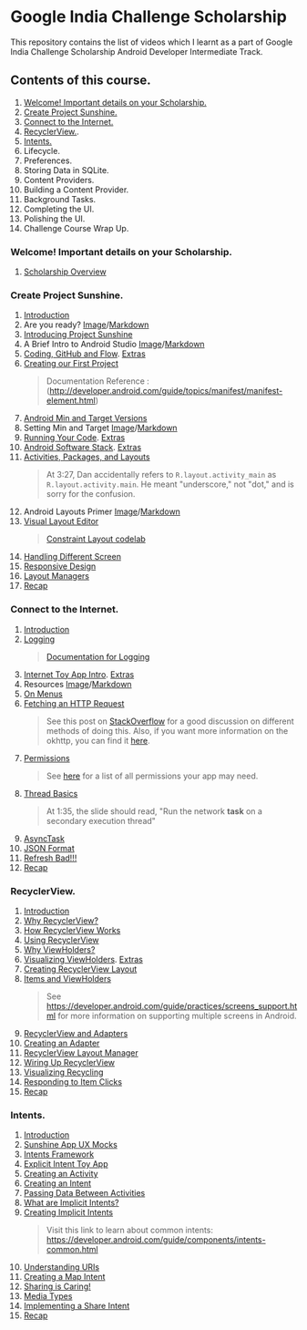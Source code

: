 # Google India Challenge Scholarship
This repository contains the list of videos which I learnt as a part of Google India Challenge Scholarship Android Developer Intermediate Track.
## Contents of this course.
  1. [Welcome! Important details on your Scholarship.](#welcome-important-details-on-your-scholarship)
  2. [Create Project Sunshine.](#create-project-sunshine)
  3. [Connect to the Internet.](#connect-to-the-internet) 
  4. [RecyclerView.](#recyclerview).
  5. [Intents.](#intents)
  6. Lifecycle.
  7. Preferences.
  8. Storing Data in SQLite.
  9. Content Providers.
  10. Building a Content Provider.
  11. Background Tasks.
  12. Completing the UI.
  13. Polishing the UI.
  14. Challenge Course Wrap Up.
    
### Welcome! Important details on your Scholarship.
  1. [Scholarship Overview](https://www.youtube.com/watch?time_continue=1&v=dyl46-Cgeeg)
  
  
  
### Create Project Sunshine.
  1. [Introduction](https://www.youtube.com/watch?time_continue=5&v=junCRL5Jm2w)
  2. Are you ready? [Image](https://github.com/Jeetu95/Google-India-Challenge-Scholarship/blob/master/Images/Create%20Project%20Sunshine./Are%20you%20ready%3F.png)/[Markdown](https://github.com/Jeetu95/Google-India-Challenge-Scholarship/blob/master/Markdown/Create%20Project%20Sunshine./Are%20you%20ready%3F.md)
  3. [Introducing Project Sunshine](https://www.youtube.com/watch?time_continue=5&v=q7uhEwfUao4)
  4. A Brief Intro to Android Studio [Image](https://github.com/Jeetu95/Google-India-Challenge-Scholarship/blob/master/Images/Create%20Project%20Sunshine./A%20Brief%20Intro%20to%20Android%20Studio.png)/[Markdown](https://github.com/Jeetu95/Google-India-Challenge-Scholarship/blob/master/Markdown/Create%20Project%20Sunshine./A%20Brief%20Intro%20to%20Android%20Studio.md)
  5. [Coding, GitHub and Flow](https://www.youtube.com/watch?v=xDboyz4cJ5Q). [Extras](https://github.com/Jeetu95/Google-India-Challenge-Scholarship/blob/master/Markdown/Create%20Project%20Sunshine./Coding%2C%20GitHub%20and%20Flow.md)
  6. [Creating our First Project](https://youtu.be/rAZdrSGgQAI)
     > Documentation Reference : (http://developer.android.com/guide/topics/manifest/manifest-element.html)
  7. [Android Min and Target Versions](https://youtu.be/898kbKepSQs)
  8. Setting Min and Target [Image](https://github.com/Jeetu95/Google-India-Challenge-Scholarship/blob/master/Images/Create%20Project%20Sunshine./Setting%20Min%20and%20Target.png)/[Markdown](https://github.com/Jeetu95/Google-India-Challenge-Scholarship/blob/master/Markdown/Create%20Project%20Sunshine./Setting%20Min%20and%20Target.md)
  9. [Running Your Code](https://youtu.be/pFoiA6ugWw4). [Extras](https://github.com/Jeetu95/Google-India-Challenge-Scholarship/blob/master/Markdown/Create%20Project%20Sunshine./Running%20Your%20Code.md)
  10. [Android Software Stack](https://youtu.be/Gh5sbpd4T_k). [Extras](https://github.com/Jeetu95/Google-India-Challenge-Scholarship/blob/master/Images/Create%20Project%20Sunshine./Android%20Software%20Stack.png)
  11. [Activities, Packages, and Layouts](https://youtu.be/48bHFscZny8)
      > At 3:27, Dan accidentally refers to `R.layout.activity_main` as `R.layout.activity.main`. He meant "underscore," not "dot," and is sorry for the confusion.
  12. Android Layouts Primer [Image](https://github.com/Jeetu95/Google-India-Challenge-Scholarship/blob/master/Images/Create%20Project%20Sunshine./Android%20Layouts%20Primer.png)/[Markdown](https://github.com/Jeetu95/Google-India-Challenge-Scholarship/blob/master/Markdown/Create%20Project%20Sunshine./Android%20Layouts%20Primer.md)
  13. [Visual Layout Editor](https://youtu.be/JR5HK9IXE70)
      > [Constraint Layout codelab](https://codelabs.developers.google.com/codelabs/constraint-layout)
  14. [Handling Different Screen](https://youtu.be/TnNNbFWq_UE)
  15. [Responsive Design](https://youtu.be/ENGV-KPs5ns)
  16. [Layout Managers](https://youtu.be/EAyOlmSuDbY)
  17. [Recap](https://youtu.be/dJSkTtHB5fU)
 
  
  
### Connect to the Internet.
  1. [Introduction](https://youtu.be/n2fqTGPTbOM)
  2. [Logging](https://youtu.be/i8CELIzOXCs)
     > [Documentation for Logging](https://developer.android.com/reference/android/util/Log.html)
  3. [Internet Toy App Intro](https://youtu.be/1YOwjTmpYiA). [Extras](https://github.com/Jeetu95/Google-India-Challenge-Scholarship/blob/master/Markdown/Connect%20to%20the%20Internet./Internet%20Toy%20App%20Intro.md)
  4. Resources [Image](https://github.com/Jeetu95/Google-India-Challenge-Scholarship/blob/master/Images/Connect%20to%20the%20Internet./Resources.png)/[Markdown](https://github.com/Jeetu95/Google-India-Challenge-Scholarship/blob/master/Markdown/Connect%20to%20the%20Internet./Resources.md)
  5. [On Menus](https://youtu.be/vB84S_uMUu8)
  6. [Fetching an HTTP Request](https://youtu.be/4rl1pR_06MY)
     > See this post on [StackOverflow](http://stackoverflow.com/questions/309424/read-convert-an-inputstream-to-a-string) for a good discussion on different methods of doing this. Also, if you want more information on the okhttp, you can find it [here](http://square.github.io/okhttp/).
  7. [Permissions](https://youtu.be/fq3y6NK61N0)
     > See [here](https://developer.android.com/guide/topics/security/permissions.html) for a list of all permissions your app may need.
  8. [Thread Basics](https://youtu.be/fos0rP73LFc)
     > At 1:35, the slide should read, "Run the network **task** on a secondary execution thread"
  9. [AsyncTask](https://youtu.be/8CO0UmLZH80)
  10. [JSON Format](https://youtu.be/0IOCgHrTJGU)
  11. [Refresh Bad!!!](https://youtu.be/kO-afY-fUEE)
  12. [Recap](https://youtu.be/i6B4H79Q76E)


### RecyclerView.
  1. [Introduction](https://youtu.be/1293rmaMw_w)
  2. [Why RecyclerView?](https://youtu.be/-ao_KQFqQQU)
  3. [How RecyclerView Works](https://youtu.be/gFJFmbRpA5k)
  4. [Using RecyclerView](https://youtu.be/xjfBzI9qlwk)
  5. [Why ViewHolders?](https://youtu.be/Hy6TvbbzJMw)
  6. [Visualizing ViewHolders](https://youtu.be/_umHGen60mw). [Extras](https://github.com/Jeetu95/Google-India-Challenge-Scholarship/blob/master/Markdown/RecyclerView/Visualizing%20ViewHolders.md)
  7. [Creating RecyclerView Layout](https://youtu.be/U-X2kLWqYs0)
  8. [Items and ViewHolders](https://youtu.be/e9yZMIoAnMM)
      > See https://developer.android.com/guide/practices/screens_support.html for more information on supporting multiple screens in Android.
  9. [RecyclerView and Adapters](https://youtu.be/ns3WC8HFx90)
  10. [Creating an Adapter](https://youtu.be/K4wre8VBcwY)
  11. [RecyclerView Layout Manager](https://youtu.be/hjrk75Xz7i0)
  12. [Wiring Up RecyclerView](https://youtu.be/zsKx2lcKXXA)
  13. [Visualizing Recycling](https://youtu.be/sbxYYfombF4)
  14. [Responding to Item Clicks](https://youtu.be/wCSePoE3lqA)
  15. [Recap](https://youtu.be/BEX99MV3dD4)
  
  

### Intents.
  1. [Introduction](https://youtu.be/d957Z2-mQEw)
  2. [Sunshine App UX Mocks](https://youtu.be/SRfWTRRLHLY)
  3. [Intents Framework](https://youtu.be/O3JhStYAEho)
  4. [Explicit Intent Toy App](https://youtu.be/pa0Sz7r1mZw)
  5. [Creating an Activity](https://youtu.be/-zRpQ-TDBPc)
  6. [Creating an Intent](https://youtu.be/VeaH5cl56X0)
  7. [Passing Data Between Activities](https://youtu.be/pps6aVOMyzM)
  8. [What are Implicit Intents?](https://youtu.be/HvfrMWfodGQ)
  9. [Creating Implicit Intents](https://youtu.be/0PB7avt9TC0)
      > Visit this link to learn about common intents: https://developer.android.com/guide/components/intents-common.html
  10. [Understanding URIs](https://youtu.be/0_puKQmVOBI)
  11. [Creating a Map Intent](https://youtu.be/TQ_s0gwcj4M)
  12. [Sharing is Caring!](https://youtu.be/kpkQoIS2I1A)
  13. [Media Types](https://youtu.be/6qqqeTLhI-8)
  14. [Implementing a Share Intent](https://youtu.be/0hHRHZHsFow)
  15. [Recap](https://youtu.be/eFTnwjgCr7k)
